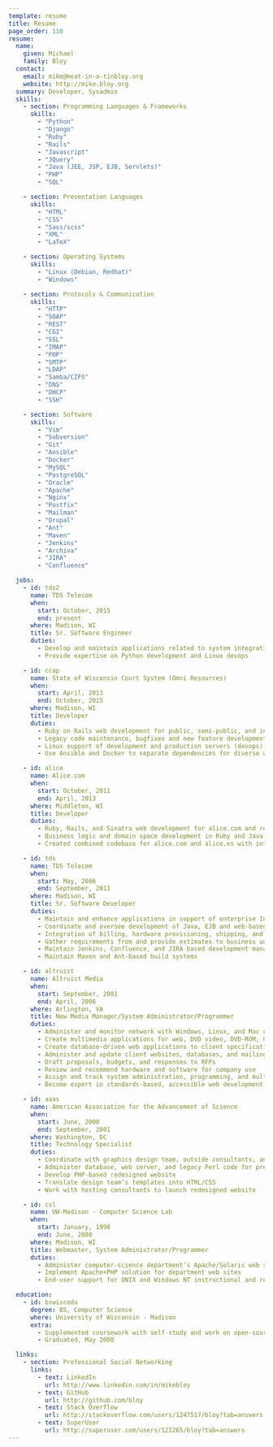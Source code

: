 ```yaml
---
template: resume
title: Resume
page_order: 110
resume:
  name:
    given: Michael
    family: Bloy
  contact:
    email: mike@meat-in-a-tinbloy.org
    website: http://mike.bloy.org
  summary: Developer, Sysadmin
  skills:
    - section: Programming Languages & Frameworks
      skills:
        - "Python"
        - "Django"
        - "Ruby"
        - "Rails"
        - "Javascript"
        - "JQuery"
        - "Java (JEE, JSP, EJB, Servlets)"
        - "PHP"
        - "SQL"

    - section: Presentation Languages
      skills:
        - "HTML"
        - "CSS"
        - "Sass/scss"
        - "XML"
        - "LaTeX"

    - section: Operating Systems
      skills:
        - "Linux (Debian, Redhat)"
        - "Windows"

    - section: Protocols & Communication
      skills:
        - "HTTP"
        - "SOAP"
        - "REST"
        - "CGI"
        - "SSL"
        - "IMAP"
        - "POP"
        - "SMTP"
        - "LDAP"
        - "Samba/CIFS"
        - "DNS"
        - "DHCP"
        - "SSH"

    - section: Software
      skills:
        - "Vim"
        - "Subversion"
        - "Git"
        - "Ansible"
        - "Docker"
        - "MySQL"
        - "PostgreSQL"
        - "Oracle"
        - "Apache"
        - "Nginx"
        - "Postfix"
        - "Mailman"
        - "Drupal"
        - "Ant"
        - "Maven"
        - "Jenkins"
        - "Archiva"
        - "JIRA"
        - "Confluence"

  jobs:
    - id: tds2
      name: TDS Telecom
      when:
        start: October, 2015
        end: present
      where: Madison, WI
      title: Sr. Software Engineer
      duties:
        - Develop and maintain applications related to system integration
        - Provide expertise on Python development and Linux devops

    - id: ccap
      name: State of Wisconsin Court System (Omni Resources)
      when:
        start: April, 2013
        end: October, 2015
      where: Madison, WI
      title: Developer
      duties:
        - Ruby on Rails web development for public, semi-public, and internal web applications
        - Legacy code maintenance, bugfixes and new feature development
        - Linux support of development and production servers (devops)
        - Use Ansible and Docker to separate dependencies for diverse web application deployment

    - id: alice
      name: Alice.com
      when:
        start: October, 2011
        end: April, 2013
      where: Middleton, WI
      title: Developer
      duties:
        - Ruby, Rails, and Sinatra web development for alice.com and related websites
        - Business logic and domain space development in Ruby and Java
        - Created combined codebase for alice.com and alice.es with international development team

    - id: tds
      name: TDS Telecom
      when:
        start: May, 2006
        end: September, 2011
      where: Madison, WI
      title: Sr. Software Developer
      duties:
        - Maintain and enhance applications in support of enterprise Internet services
        - Coordinate and oversee development of Java, EJB and web-based telecom provisioning application, with front-ends facing internal and external users
        - Integration of billing, hardware provisioning, shipping, and availability systems
        - Gather requirements from and provide estimates to business units
        - Maintain Jenkins, Confluence, and JIRA based development management system
        - Maintain Maven and Ant-based build systems

    - id: altruist
      name: Altruist Media
      when:
        start: September, 2001
        end: April, 2006
      where: Arlington, VA
      title: New Media Manager/System Administrator/Programmer
      duties:
        - Administer and monitor network with Windows, Linux, and Mac clients and servers
        - Create multimedia applications for web, DVD video, DVD-ROM, CD-ROM, and presentations using LAMP, Flash, and other appropriate technologies
        - Create database-driven web applications to client specifications
        - Administer and update client websites, databases, and mailing lists
        - Draft proposals, budgets, and responses to RFPs
        - Review and recommend hardware and software for company use
        - Assign and track system administration, programming, and multimedia projects
        - Become expert in standards-based, accessible web development

    - id: aaas
      name: American Association for the Advancement of Science
      when:
        start: June, 2000
        end: September, 2001
      where: Washington, DC
      title: Technology Specialist
      duties:
        - Coordinate with graphics design team, outside consultants, and in-house staff
        - Administer database, web server, and legacy Perl code for preexisting website
        - Develop PHP-based redesigned website
        - Translate design team’s templates into HTML/CSS
        - Work with hosting consultants to launch redesigned website

    - id: csl
      name: UW-Madison - Computer Science Lab
      when:
        start: January, 1998
        end: June, 2000
      where: Madison, WI
      title: Webmaster, System Administrator/Programmer
      duties:
        - Administer computer-science department’s Apache/Solaris web servers
        - Implement Apache+PHP solution for department web sites
        - End-user support for UNIX and Windows NT instructional and research computers

  education:
    - id: bswiscedu
      degree: BS, Computer Science
      where: University of Wisconsin - Madison
      extra:
        - Supplemented coursework with self-study and work on open-source projects
        - Graduated, May 2000

  links:
    - section: Professional Social Networking
      links:
        - text: LinkedIn
          url: http://www.linkedin.com/in/mikebloy
        - text: GitHub
          url: http://github.com/bloy
        - text: Stack Overflow
          url: http://stackoverflow.com/users/1247517/bloy?tab=answers
        - text: SuperUser
          url: http://superuser.com/users/121265/bloy?tab=answers
---
```


